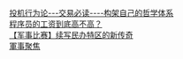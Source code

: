   
[投机行为论---交易必读----构架自己的哲学体系](http://www.dianyue.me/archives/092/iw5kaszyir5y4rjz/)  
[程序员的工资到底高不高？](http://www.dianyue.me/archives/586/zan6ok6vcj0bgb3v/)  
[【军事比赛】续写民办特区的新传奇](http://www.dianyue.me/archives/622/rty710n6rvoy4dqf/)  
[軍事聚焦](http://www.dianyue.me/archives/078/pxcof4cgozncc157/)